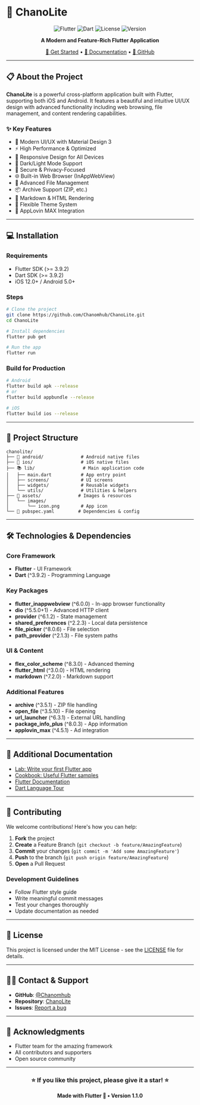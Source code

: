 # 🌟 ChanoLite

<div align="center">

![Flutter](https://img.shields.io/badge/Flutter-02569B?style=for-the-badge&logo=flutter&logoColor=white)
![Dart](https://img.shields.io/badge/Dart-0175C2?style=for-the-badge&logo=dart&logoColor=white)
![License](https://img.shields.io/badge/license-MIT-blue?style=for-the-badge)
![Version](https://img.shields.io/badge/version-1.1.0-green?style=for-the-badge)

**A Modern and Feature-Rich Flutter Application**

[🚀 Get Started](#-installation) • [📖 Documentation](https://docs.flutter.dev/) • [🐙 GitHub](https://github.com/Chanomhub/ChanoLite)

</div>

---

## 📋 About the Project

**ChanoLite** is a powerful cross-platform application built with Flutter, supporting both iOS and Android. It features a beautiful and intuitive UI/UX design with advanced functionality including web browsing, file management, and content rendering capabilities.

### ✨ Key Features

- 🎨 Modern UI/UX with Material Design 3
- ⚡ High Performance & Optimized
- 📱 Responsive Design for All Devices
- 🌙 Dark/Light Mode Support
- 🔐 Secure & Privacy-Focused
- 🌐 Built-in Web Browser (InAppWebView)
- 📄 Advanced File Management
- 📦 Archive Support (ZIP, etc.)
- 📝 Markdown & HTML Rendering
- 🎨 Flexible Theme System
- 📲 AppLovin MAX Integration

---

## 💻 Installation

### Requirements

- Flutter SDK (>= 3.9.2)
- Dart SDK (>= 3.9.2)
- iOS 12.0+ / Android 5.0+

### Steps

```bash
# Clone the project
git clone https://github.com/Chanomhub/ChanoLite.git
cd ChanoLite

# Install dependencies
flutter pub get

# Run the app
flutter run
```

### Build for Production

```bash
# Android
flutter build apk --release
# or
flutter build appbundle --release

# iOS
flutter build ios --release
```

---

## 📁 Project Structure

```
chanolite/
├── 📱 android/              # Android native files
├── 🍎 ios/                  # iOS native files
├── 📚 lib/                  # Main application code
│   ├── main.dart           # App entry point
│   ├── screens/            # UI screens
│   ├── widgets/            # Reusable widgets
│   └── utils/              # Utilities & helpers
├── 🎨 assets/              # Images & resources
│   └── images/
│       └── icon.png        # App icon
└── 📄 pubspec.yaml         # Dependencies & config
```

---

## 🛠 Technologies & Dependencies

### Core Framework
- **Flutter** - UI Framework
- **Dart** (^3.9.2) - Programming Language

### Key Packages
- **flutter_inappwebview** (^6.0.0) - In-app browser functionality
- **dio** (^5.5.0+1) - Advanced HTTP client
- **provider** (^6.1.2) - State management
- **shared_preferences** (^2.2.3) - Local data persistence
- **file_picker** (^8.0.6) - File selection
- **path_provider** (^2.1.3) - File system paths

### UI & Content
- **flex_color_scheme** (^8.3.0) - Advanced theming
- **flutter_html** (^3.0.0) - HTML rendering
- **markdown** (^7.2.0) - Markdown support

### Additional Features
- **archive** (^3.5.1) - ZIP file handling
- **open_file** (^3.5.10) - File opening
- **url_launcher** (^6.3.1) - External URL handling
- **package_info_plus** (^8.0.3) - App information
- **applovin_max** (^4.5.1) - Ad integration

---

## 📖 Additional Documentation

- [Lab: Write your first Flutter app](https://docs.flutter.dev/get-started/codelab)
- [Cookbook: Useful Flutter samples](https://docs.flutter.dev/cookbook)
- [Flutter Documentation](https://docs.flutter.dev/)
- [Dart Language Tour](https://dart.dev/guides/language/language-tour)

---

## 🤝 Contributing

We welcome contributions! Here's how you can help:

1. **Fork** the project
2. **Create** a Feature Branch (`git checkout -b feature/AmazingFeature`)
3. **Commit** your changes (`git commit -m 'Add some AmazingFeature'`)
4. **Push** to the branch (`git push origin feature/AmazingFeature`)
5. **Open** a Pull Request

### Development Guidelines
- Follow Flutter style guide
- Write meaningful commit messages
- Test your changes thoroughly
- Update documentation as needed

---

## 📜 License

This project is licensed under the MIT License - see the [LICENSE](LICENSE) file for details.

---

## 👨‍💻 Contact & Support

- **GitHub**: [@Chanomhub](https://github.com/Chanomhub)
- **Repository**: [ChanoLite](https://github.com/Chanomhub/ChanoLite)
- **Issues**: [Report a bug](https://github.com/Chanomhub/ChanoLite/issues)

---

## 🙏 Acknowledgments

- Flutter team for the amazing framework
- All contributors and supporters
- Open source community

---

<div align="center">

### ⭐ If you like this project, please give it a star! ⭐

**Made with Flutter 💙 • Version 1.1.0**

</div>
